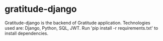 # gratitude-django

Gratitude-django is the backend of Gratitude application. 
Technologies used are: Django, Python, SQL, JWT.
Run 'pip install -r requirements.txt' to install dependencies.
